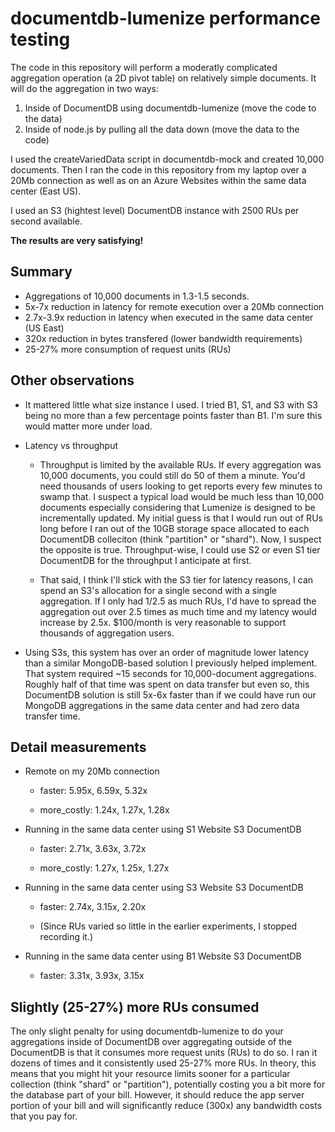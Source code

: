 # documentdb-lumenize performance testing

The code in this repository will perform a moderatly complicated aggregation operation (a 2D pivot table) on relatively simple documents. It will do the aggregation in two ways:

1. Inside of DocumentDB using documentdb-lumenize (move the code to the data)
2. Inside of node.js by pulling all the data down (move the data to the code)

I used the createVariedData script in documentdb-mock and created 10,000 documents. Then I ran the code in this repository from my laptop over a 20Mb connection as well as on an Azure Websites within the same data center (East US). 

I used an S3 (hightest level) DocumentDB instance with 2500 RUs per second available.

**The results are very satisfying!**


## Summary

* Aggregations of 10,000 documents in 1.3-1.5 seconds.
* 5x-7x reduction in latency for remote execution over a 20Mb connection
* 2.7x-3.9x reduction in latency when executed in the same data center (US East)
* 320x reduction in bytes transfered (lower bandwidth requirements)
* 25-27% more consumption of request units (RUs)


## Other observations

* It mattered little what size instance I used. I tried B1, S1, and S3 with S3 being no more than a few percentage points faster than B1. I'm sure this would matter more under load.

* Latency vs throughput 
  
  * Throughput is limited by the available RUs. If every aggregation was 10,000 documents, you could still do 50 of them a minute. You'd need thousands of users looking to get reports every few minutes to swamp that. I suspect a typical load would be much less than 10,000 documents especially considering that Lumenize is designed to be incrementally updated. My initial guess is that I would run out of RUs long before I ran out of the 10GB storage space allocated to each DocumentDB colleciton (think "partition" or "shard"). Now, I suspect the opposite is true. Throughput-wise, I could use S2 or even S1 tier DocumentDB for the throughput I anticipate at first.

  * That said, I think I'll stick with the S3 tier for latency reasons, I can spend an S3's allocation for a single second with a single aggregation. If I only had 1/2.5 as much RUs, I'd have to spread the aggregation out over 2.5 times as much time and my latency would increase by 2.5x. $100/month is very reasonable to support thousands of aggregation users.

* Using S3s, this system has over an order of magnitude lower latency than a similar MongoDB-based solution I previously helped implement. That system required ~15 seconds for 10,000-document aggregations. Roughly half of that time was spent on data transfer but even so, this DocumentDB solution is still 5x-6x faster than if we could have run our MongoDB aggregations in the same data center and had zero data transfer time.


## Detail measurements

* Remote on my 20Mb connection

  * faster: 5.95x, 6.59x, 5.32x
  
  * more_costly: 1.24x, 1.27x, 1.28x

* Running in the same data center using S1 Website S3 DocumentDB

  * faster: 2.71x, 3.63x, 3.72x
  
  * more_costly: 1.27x, 1.25x, 1.27x

* Running in the same data center using S3 Website S3 DocumentDB

  * faster: 2.74x, 3.15x, 2.20x
  
  * (Since RUs varied so little in the earlier experiments, I stopped recording it.)

* Running in the same data center using B1 Website S3 DocumentDB

  * faster: 3.31x, 3.93x, 3.15x


## Slightly (25-27%) more RUs consumed

The only slight penalty for using documentdb-lumenize to do your aggregations inside of DocumentDB over aggregating outside of the DocumentDB is that it consumes more request units (RUs) to do so. I ran it dozens of times and it consistently used 25-27% more RUs. In theory, this means that you might hit your resource limits sooner for a particular collection (think "shard" or "partition"), potentially costing you a bit more for the database part of your bill. However, it should reduce the app server portion of your bill and will significantly reduce (300x) any bandwidth costs that you pay for.